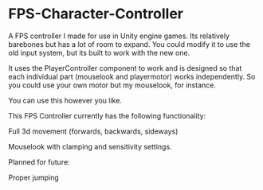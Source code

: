 # FPS-Character-Controller
A FPS controller I made for use in Unity engine games. Its relatively barebones but has a lot of room to expand. You could modify it to use the old input system, but its built to work with the new one.

It uses the PlayerController component to work and is designed so that each individual part (mouselook and playermotor) works independently. So you could use your own motor but my mouselook, for instance.

You can use this however you like.

This FPS Controller currently has the following functionality:

Full 3d movement (forwards, backwards, sideways)

Mouselook with clamping and sensitivity settings.


Planned for future:

Proper jumping
